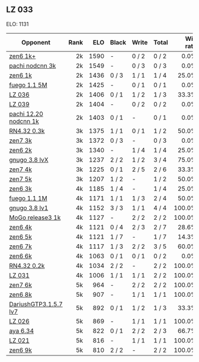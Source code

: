 ## LZ 033 ##

ELO: 1131

Opponent | Rank | ELO | Black | Write | Total | Win rate
---------|-----:|----:|-------|-------|-------|-------:
[zen6 1k+](zen6%201k+.md) | 2k | 1590 | - | 0 / 2 | 0 / 2 | 0.0%
[pachi nodcnn 3k](pachi%20nodcnn%203k.md) | 2k | 1549 | - | 0 / 3 | 0 / 3 | 0.0%
[zen6 1k](zen6%201k.md) | 2k | 1436 | 0 / 3 | 1 / 1 | 1 / 4 | 25.0%
[fuego 1.1 5M](fuego%201.1%205M.md) | 2k | 1425 | - | 0 / 1 | 0 / 1 | 0.0%
[LZ 036](LZ%20036.md) | 2k | 1406 | 0 / 1 | 1 / 2 | 1 / 3 | 33.3%
[LZ 039](LZ%20039.md) | 2k | 1404 | - | 0 / 2 | 0 / 2 | 0.0%
[pachi 12.20 nodcnn 1k](pachi%2012.20%20nodcnn%201k.md) | 2k | 1403 | 0 / 1 | - | 0 / 1 | 0.0%
[RN4.32 0.3k](RN4.32%200.3k.md) | 3k | 1375 | 1 / 1 | 0 / 1 | 1 / 2 | 50.0%
[zen7 3k](zen7%203k.md) | 3k | 1372 | 0 / 3 | - | 0 / 3 | 0.0%
[zen6 2k](zen6%202k.md) | 3k | 1340 | - | 1 / 4 | 1 / 4 | 25.0%
[gnugo 3.8 lvX](gnugo%203.8%20lvX.md) | 3k | 1237 | 2 / 2 | 1 / 2 | 3 / 4 | 75.0%
[zen7 4k](zen7%204k.md) | 3k | 1225 | 0 / 1 | 2 / 5 | 2 / 6 | 33.3%
[zen7 5k](zen7%205k.md) | 3k | 1207 | 1 / 2 | - | 1 / 2 | 50.0%
[zen6 3k](zen6%203k.md) | 4k | 1185 | 1 / 4 | - | 1 / 4 | 25.0%
[fuego 1.1 1M](fuego%201.1%201M.md) | 4k | 1171 | 1 / 1 | 1 / 3 | 2 / 4 | 50.0%
[gnugo 3.8 lv1](gnugo%203.8%20lv1.md) | 4k | 1152 | 3 / 3 | 1 / 1 | 4 / 4 | 100.0%
[MoGo release3 1k](MoGo%20release3%201k.md) | 4k | 1127 | - | 2 / 2 | 2 / 2 | 100.0%
[zen6 4k](zen6%204k.md) | 4k | 1121 | 0 / 4 | 2 / 3 | 2 / 7 | 28.6%
[zen6 5k](zen6%205k.md) | 4k | 1121 | 1 / 7 | - | 1 / 7 | 14.3%
[zen6 7k](zen6%207k.md) | 4k | 1117 | 1 / 3 | 2 / 2 | 3 / 5 | 60.0%
[zen6 6k](zen6%206k.md) | 4k | 1063 | 0 / 1 | 0 / 1 | 0 / 2 | 0.0%
[RN4.32 0.2k](RN4.32%200.2k.md) | 4k | 1034 | 2 / 2 | - | 2 / 2 | 100.0%
[LZ 031](LZ%20031.md) | 4k | 1006 | 1 / 1 | 1 / 1 | 2 / 2 | 100.0%
[zen7 6k](zen7%206k.md) | 5k | 964 | - | 2 / 2 | 2 / 2 | 100.0%
[zen6 8k](zen6%208k.md) | 5k | 907 | - | 1 / 1 | 1 / 1 | 100.0%
[DariushGTP3.1.5.7 lv7](DariushGTP3.1.5.7%20lv7.md) | 5k | 892 | 0 / 1 | 1 / 2 | 1 / 3 | 33.3%
[LZ 026](LZ%20026.md) | 5k | 869 | - | 1 / 1 | 1 / 1 | 100.0%
[aya 6.34](aya%206.34.md) | 5k | 822 | 0 / 1 | 2 / 2 | 2 / 3 | 66.7%
[LZ 021](LZ%20021.md) | 5k | 816 | - | 1 / 1 | 1 / 1 | 100.0%
[zen6 9k](zen6%209k.md) | 5k | 810 | 2 / 2 | - | 2 / 2 | 100.0%
